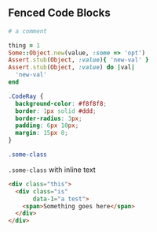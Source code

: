 ## Fenced Code Blocks

```ruby
# a comment

thing = 1
Some::Object.new(value, :some => 'opt')
Assert.stub(Object, :value){ 'new-val' }
Assert.stub(Object, :value) do |val|
  'new-val'
end
```

```css
.CodeRay {
  background-color: #f8f8f8;
  border: 1px solid #ddd;
  border-radius: 3px;
  padding: 6px 10px;
  margin: 15px 0;
}

.some-class
```

`.some-class` with inline text


```html
<div class="this">
  <div class="is"
       data-1="a test">
    <span>Something goes here</span>
  </div>
</div>
```
